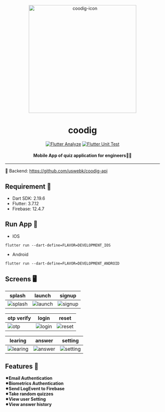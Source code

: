<div align="center"> 
<img width="350" alt="coodig-icon" src="https://github.com/uswebk/coodig-mobile/assets/50518919/591c5968-3753-4915-9ea0-eb21bf38e36c">
<h1>coodig</h1>

[![Flutter Analyze](https://github.com/uswebk/coodig-mobile/actions/workflows/analyze.yml/badge.svg)](https://github.com/uswebk/coodig-mobile/actions/workflows/analyze.yml)
[![Flutter Unit Test](https://github.com/uswebk/coodig-mobile/actions/workflows/unit_test.yml/badge.svg)](https://github.com/uswebk/coodig-mobile/actions/workflows/unit_test.yml)

<h4>Mobile App of quiz application for engineers🧑‍💻</h4>
</div> 

---


🚀 Backend: https://github.com/uswebk/coodig-api


## Requirement 🎯
* Dart SDK: 2.19.6
* Flutter: 3.7.12
* Firebase: 12.4.7

## Run App 🚗
* IOS
```
flutter run --dart-define=FLAVOR=DEVELOPMENT_IOS
```

* Android
```
flutter run --dart-define=FLAVOR=DEVELOPMENT_ANDROID
```

## Screens 🖥️

|splash|launch|signup|
|--|---|---|
|<img alt="splash" src="https://github.com/uswebk/coodig-mobile/assets/50518919/34ec4aa7-ed17-40b2-b93a-1145154dbc2a">|<img alt="launch" src="https://github.com/uswebk/coodig-mobile/assets/50518919/58947021-2c77-451e-82cb-3b908b9d2567">|<img alt="signup" src="https://github.com/uswebk/coodig-mobile/assets/50518919/71887ecf-9455-40ad-9ddd-05c4676e532c">|

|otp verify|login|reset|
|--|---|---|
|<img alt="otp" src="https://github.com/uswebk/coodig-mobile/assets/50518919/d3cca11f-d81c-42a5-b367-e840ebb06a9f">|<img alt="login" src="https://github.com/uswebk/coodig-mobile/assets/50518919/471c939c-a37d-448e-bbe9-0cdc812eeeeb">|<img alt="reset" src="https://github.com/uswebk/coodig-mobile/assets/50518919/fcbbe87b-3c6c-43cf-a356-c385f539f669">|

|learing|answer|setting|
|--|---|---|
|<img alt="learing" src="https://github.com/uswebk/coodig-mobile/assets/50518919/7cb367cd-d219-4953-a16f-5f4b002b5ffc">|<img alt="answer" src="https://github.com/uswebk/coodig-mobile/assets/50518919/13445fe6-a98e-472a-bafc-a2f8165cd75f">|<img alt="setting" src="https://github.com/uswebk/coodig-mobile/assets/50518919/92ecb080-2273-439d-b849-09f4d56796b0">|


## Features 🎉
<p align="left">
  <b>⚫︎Email Authentication</b><br>
  <b>⚫︎Biometrics Authentication</b><br>
  <b>⚫︎Send LogEvent to Firebase</b><br>
  <b>⚫︎Take random quizzes</b><br>
  <b>⚫︎View user Setting</b><br>
  <b>⚫︎View answer history</b><br>
</p>
